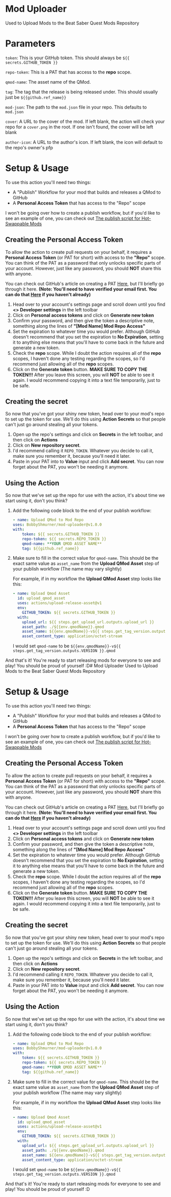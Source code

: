 # Mod Uploader
Used to Upload Mods to the Beat Saber Quest Mods Repository

# Parameters

`token`:
This is your GitHub token. This should always be `${{ secrets.GITHUB_TOKEN }}`

`repo-token`: This is a PAT that has access to the **repo** scope.

`qmod-name`: The asset name of the QMod. 

`tag`: The tag that the release is being released under. This should usually just be `${{github.ref_name}}`

`mod-json`: The path to the `mod.json` file in your repo. This defaults to `mod.json`

`cover`: A URL to the cover of the mod. If left blank, the action will check your repo for a `cover.png` in the root. If one isn't found, the cover will be left blank

`author-icon`: A URL to the author's icon. If left blank, the icon will default to the repo's owner's pfp

# Setup & Usage

To use this action you'll need two things:
 - A "Publish" Workflow for your mod that builds and releases a QMod to GitHub
 - A **Personal Access Token** that has access to the "Repo" scope

I won't be going over how to create a publish workflow, but if you'd like to see an example of one, you can check out [The publish script for Hot-Swappable Mods](https://github.com/BobbyShmurner/HotSwappableMods/blob/master/.github/workflows/publish.yml)

## Creating the Personal Access Token

To allow the action to create pull requests on your behalf, it requires a **Personal Access Token** (or PAT for short) with access to the **"Repo"** scope. You can think of the PAT as a password that only unlocks specific parts of your account. However, just like any password, you should **NOT** share this with anyone.

You can check out GitHub's article on creating a PAT [Here](https://docs.github.com/en/authentication/keeping-your-account-and-data-secure/creating-a-personal-access-token#creating-a-token), but I'll briefly go through it here. **(Note: You'll need to have verified your email first. You can do that [Here](https://docs.github.com/en/github/getting-started-with-github/verifying-your-email-address) if you haven't already)**

1. Head over to your account's settings page and scroll down until you find **\<> Developer settings** in the left toolbar
2. Click on **Personal access tokens** and click on **Generate new token**
3. Confirm your password, and then give the token a descriptive note, something along the lines of **"[Mod Name] Mod Repo Access"**
4. Set the expiration to whatever time you would prefer. Although GitHub doesn't recommend that you set the expiration to **No Expiration**, setting it to anything else means that you'll have to come back in the future and generate a new token.
5. Check the **repo** scope. While I doubt the action requires all of the **repo** scopes, I haven't done any testing regarding the scopes, so I'd recommend just allowing all of the **repo** scopes.
6. Click on the **Generate token** button. **MAKE SURE TO COPY THE TOKEN!!!** After you leave this screen, you will **NOT** be able to see it again. I would recommend copying it into a text file temporarily, just to be safe.

## Creating the secret

So now that you've got your shiny new token, head over to your mod's repo to set up the token for use. We'll do this using **Action Secrets** so that people can't just go around stealing all your tokens.

1. Open up the repo's settings and click on **Secrets** in the left toolbar, and then click on **Actions**
2. Click on **New repository secret**.
3. I'd recommend calling it `REPO_TOKEN`. Whatever you decide to call it, make sure you remember it, because you'll need it later.
4. Paste in your PAT into to **Value** input and click **Add secret**. You can now forget about the PAT, you won't be needing it anymore.

## Using the Action

So now that we've set up the repo for use with the action, it's about time we start using it, don't you think?

1. Add the following code block to the end of your publish workflow:
    ```yml
    - name: Upload QMod to Mod Repo
    uses: BobbyShmurner/mod-uploader@v1.0.0
    with:
        token: ${{ secrets.GITHUB_TOKEN }}
        repo-token: ${{ secrets.REPO_TOKEN }}
        qmod-name: **YOUR QMOD ASSET NAME**
        tag: ${{github.ref_name}}
    ```
2. Make sure to fill in the correct value for `qmod-name`. This should be the exact same value as `asset_name` from the **Upload QMod Asset** step of your publish workflow (The name may vary slightly)

    For example, if in my workflow the **Upload QMod Asset** step looks like this:
    ```yml
    - name: Upload Qmod Asset
      id: upload_qmod_asset
      uses: actions/upload-release-asset@v1
      env:
        GITHUB_TOKEN: ${{ secrets.GITHUB_TOKEN }}
      with:
        upload_url: ${{ steps.get_upload_url.outputs.upload_url }}
        asset_path: ./${{env.qmodName}}.qmod
        asset_name: ${{env.qmodName}}-v${{ steps.get_tag_version.outputs.VERSION }}.qmod
        asset_content_type: application/octet-stream
    ```

    I would set `qmod-name` to be `${{env.qmodName}}-v${{ steps.get_tag_version.outputs.VERSION }}.qmod`

And that's it! You're ready to start releasing mods for everyone to see and play! You should be proud of yourself :D# Mod Uploader
Used to Upload Mods to the Beat Saber Quest Mods Repository

# Setup & Usage

To use this action you'll need two things:
 - A "Publish" Workflow for your mod that builds and releases a QMod to GitHub
 - A **Personal Access Token** that has access to the "Repo" scope

I won't be going over how to create a publish workflow, but if you'd like to see an example of one, you can check out [The publish script for Hot-Swappable Mods](https://github.com/BobbyShmurner/HotSwappableMods/blob/master/.github/workflows/publish.yml)

## Creating the Personal Access Token

To allow the action to create pull requests on your behalf, it requires a **Personal Access Token** (or PAT for short) with access to the **"Repo"** scope. You can think of the PAT as a password that only unlocks specific parts of your account. However, just like any password, you should **NOT** share this with anyone.

You can check out GitHub's article on creating a PAT [Here](https://docs.github.com/en/authentication/keeping-your-account-and-data-secure/creating-a-personal-access-token#creating-a-token), but I'll briefly go through it here. **(Note: You'll need to have verified your email first. You can do that [Here](https://docs.github.com/en/github/getting-started-with-github/verifying-your-email-address) if you haven't already)**

1. Head over to your account's settings page and scroll down until you find **\<> Developer settings** in the left toolbar
2. Click on **Personal access tokens** and click on **Generate new token**
3. Confirm your password, and then give the token a descriptive note, something along the lines of **"[Mod Name] Mod Repo Access"**
4. Set the expiration to whatever time you would prefer. Although GitHub doesn't recommend that you set the expiration to **No Expiration**, setting it to anything else means that you'll have to come back in the future and generate a new token.
5. Check the **repo** scope. While I doubt the action requires all of the **repo** scopes, I haven't done any testing regarding the scopes, so I'd recommend just allowing all of the **repo** scopes.
6. Click on the **Generate token** button. **MAKE SURE TO COPY THE TOKEN!!!** After you leave this screen, you will **NOT** be able to see it again. I would recommend copying it into a text file temporarily, just to be safe.

## Creating the secret

So now that you've got your shiny new token, head over to your mod's repo to set up the token for use. We'll do this using **Action Secrets** so that people can't just go around stealing all your tokens.

1. Open up the repo's settings and click on **Secrets** in the left toolbar, and then click on **Actions**
2. Click on **New repository secret**.
3. I'd recommend calling it `REPO_TOKEN`. Whatever you decide to call it, make sure you remember it, because you'll need it later.
4. Paste in your PAT into to **Value** input and click **Add secret**. You can now forget about the PAT, you won't be needing it anymore.

## Using the Action

So now that we've set up the repo for use with the action, it's about time we start using it, don't you think?

1. Add the following code block to the end of your publish workflow:
    ```yml
    - name: Upload QMod to Mod Repo
    uses: BobbyShmurner/mod-uploader@v1.0.0
    with:
        token: ${{ secrets.GITHUB_TOKEN }}
        repo-token: ${{ secrets.REPO_TOKEN }}
        qmod-name: **YOUR QMOD ASSET NAME**
        tag: ${{github.ref_name}}
    ```
2. Make sure to fill in the correct value for `qmod-name`. This should be the exact same value as `asset_name` from the **Upload QMod Asset** step of your publish workflow (The name may vary slightly)

    For example, if in my workflow the **Upload QMod Asset** step looks like this:
    ```yml
    - name: Upload Qmod Asset
      id: upload_qmod_asset
      uses: actions/upload-release-asset@v1
      env:
        GITHUB_TOKEN: ${{ secrets.GITHUB_TOKEN }}
      with:
        upload_url: ${{ steps.get_upload_url.outputs.upload_url }}
        asset_path: ./${{env.qmodName}}.qmod
        asset_name: ${{env.qmodName}}-v${{ steps.get_tag_version.outputs.VERSION }}.qmod
        asset_content_type: application/octet-stream
    ```

    I would set `qmod-name` to be `${{env.qmodName}}-v${{ steps.get_tag_version.outputs.VERSION }}.qmod`

And that's it! You're ready to start releasing mods for everyone to see and play! You should be proud of yourself :D